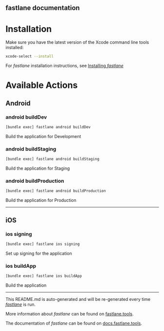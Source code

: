 fastlane documentation
----

# Installation

Make sure you have the latest version of the Xcode command line tools installed:

```sh
xcode-select --install
```

For _fastlane_ installation instructions, see [Installing _fastlane_](https://docs.fastlane.tools/#installing-fastlane)

# Available Actions

## Android

### android buildDev

```sh
[bundle exec] fastlane android buildDev
```

Build the application for Development

### android buildStaging

```sh
[bundle exec] fastlane android buildStaging
```

Build the application for Staging

### android buildProduction

```sh
[bundle exec] fastlane android buildProduction
```

Build the application for Production

----


## iOS

### ios signing

```sh
[bundle exec] fastlane ios signing
```

Set up signing for the application

### ios buildApp

```sh
[bundle exec] fastlane ios buildApp
```

Build the application

----

This README.md is auto-generated and will be re-generated every time [_fastlane_](https://fastlane.tools) is run.

More information about _fastlane_ can be found on [fastlane.tools](https://fastlane.tools).

The documentation of _fastlane_ can be found on [docs.fastlane.tools](https://docs.fastlane.tools).
